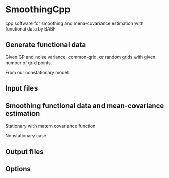 # SmoothingCpp
cpp software for smoothing and mena-covariance estimation with functional data by BABF

## Generate functional data 

Given GP and noise variance, common-grid, or random grids with given number of grid points. 

From our nonstationary model

## Input files


## Smoothing functional data and mean-covariance estimation

Stationary with matern covariance function 

Nonstationary case

## Output files

## Options

